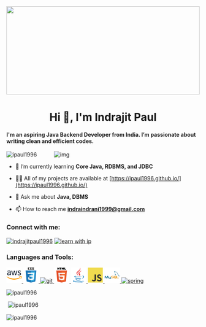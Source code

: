 
<img alt="" src="https://c.tenor.com/GVk4jB2u_i8AAAAd/coding.gif" width=100% height=230>
<h1 align="center">Hi 👋, I'm Indrajit Paul</h1>
<h4 align="left" font-style=italic >I'm an aspiring Java Backend Developer from India. I’m passionate about writing clean and efficient codes.</h4>
<img align="right" width="380"  alt="img" src="https://c.tenor.com/NOYF3f82b_gAAAAC/programmer.gif">

<p padding= 100 align="left"> <img src="https://komarev.com/ghpvc/?username=ipaul1996&label=Profile%20views&color=0e75b6&style=flat" alt="ipaul1996" margin-left=550/> </p>

- 🌱 I’m currently learning **Core Java, RDBMS, and JDBC**

- 👨‍💻 All of my projects are available at [https://ipaul1996.github.io/](https://ipaul1996.github.io/)

- 💬 Ask me about **Java, DBMS**

- 📫 How to reach me **indraindrani1999@gmail.com**

<h3 align="left">Connect with me:</h3>
<p align="left">
<a href="https://linkedin.com/in/indrajitpaul1996" target="blank"><img align="center" src="https://raw.githubusercontent.com/rahuldkjain/github-profile-readme-generator/master/src/images/icons/Social/linked-in-alt.svg" alt="indrajitpaul1996" height="30" width="40" /></a>
<a href="https://www.youtube.com/channel/UCSeDmLZA53lssbOCTatuitQ" target="blank"><img align="center" src="https://raw.githubusercontent.com/rahuldkjain/github-profile-readme-generator/master/src/images/icons/Social/youtube.svg" alt="learn with ip" height="30" width="40" /></a>
</p>

<h3 align="left">Languages and Tools:</h3>
<p align="left"> <a href="https://aws.amazon.com" target="_blank" rel="noreferrer"> <img src="https://raw.githubusercontent.com/devicons/devicon/master/icons/amazonwebservices/amazonwebservices-original-wordmark.svg" alt="aws" width="40" height="40"/> </a> <a href="https://www.w3schools.com/css/" target="_blank" rel="noreferrer"> <img src="https://raw.githubusercontent.com/devicons/devicon/master/icons/css3/css3-original-wordmark.svg" alt="css3" width="40" height="40"/> </a> <a href="https://git-scm.com/" target="_blank" rel="noreferrer"> <img src="https://www.vectorlogo.zone/logos/git-scm/git-scm-icon.svg" alt="git" width="40" height="40"/> </a> <a href="https://www.w3.org/html/" target="_blank" rel="noreferrer"> <img src="https://raw.githubusercontent.com/devicons/devicon/master/icons/html5/html5-original-wordmark.svg" alt="html5" width="40" height="40"/> </a> <a href="https://www.java.com" target="_blank" rel="noreferrer"> <img src="https://raw.githubusercontent.com/devicons/devicon/master/icons/java/java-original.svg" alt="java" width="40" height="40"/> </a> <a href="https://developer.mozilla.org/en-US/docs/Web/JavaScript" target="_blank" rel="noreferrer"> <img src="https://raw.githubusercontent.com/devicons/devicon/master/icons/javascript/javascript-original.svg" alt="javascript" width="40" height="40"/> </a> <a href="https://www.mysql.com/" target="_blank" rel="noreferrer"> <img src="https://raw.githubusercontent.com/devicons/devicon/master/icons/mysql/mysql-original-wordmark.svg" alt="mysql" width="40" height="40"/> </a> <a href="https://spring.io/" target="_blank" rel="noreferrer"> <img src="https://www.vectorlogo.zone/logos/springio/springio-icon.svg" alt="spring" width="40" height="40"/> </a> </p>

<p>&nbsp;<img align="left" src="https://github-readme-stats.vercel.app/api/top-langs?username=ipaul1996&show_icons=true&locale=en&layout=compact" alt="ipaul1996" /></p>



<p>&nbsp;<img align="center" src="https://github-readme-stats.vercel.app/api?username=ipaul1996&show_icons=true&locale=en" alt="ipaul1996" /></p>

<p><img align="center" src="https://github-readme-streak-stats.herokuapp.com/?user=ipaul1996&" alt="ipaul1996" /></p>
